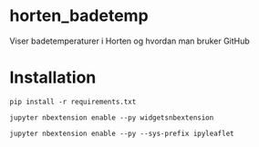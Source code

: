 # horten_badetemp
Viser badetemperaturer i Horten og hvordan man bruker GitHub

# Installation

```
pip install -r requirements.txt
```

```
jupyter nbextension enable --py widgetsnbextension
```

```
jupyter nbextension enable --py --sys-prefix ipyleaflet
```
